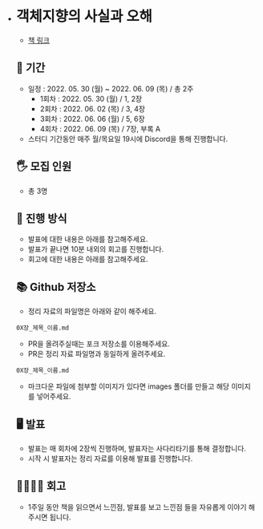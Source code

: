 - # 객체지향의 사실과 오해

  - [책 링크](http://www.yes24.com/Product/Goods/18249021)

  ## 📆 기간

  - 일정 : 2022. 05. 30 (월) ~ 2022. 06. 09 (목) / 총 2주
    - 1회차 : 2022. 05. 30 (월) / 1, 2장
    - 2회차 : 2022. 06. 02 (목) / 3, 4장
    - 3회차 : 2022. 06. 06 (월) / 5, 6장
    - 4회차 : 2022. 06. 09 (목) / 7장, 부록 A
  - 스터디 기간동안 매주 월/목요일 19시에 Discord을 통해 진행합니다.

  ## 🖐 모집 인원

  - 총 3명

  ## 📜 진행 방식

  - 발표에 대한 내용은 아래를 참고해주세요.
  - 발표가 끝나면 10분 내외의 회고를 진행합니다.
  - 회고에 대한 내용은 아래를 참고해주세요.

  ## 📚 Github 저장소

  - 정리 자료의 파일명은 아래와 같이 해주세요.

  ```
  0X장_제목_이름.md
  ```

  - PR을 올려주실때는 포크 저장소를 이용해주세요.
  - PR은 정리 자료 파일명과 동일하게 올려주세요.

  ```
  0X장_제목_이름.md
  ```

  - 마크다운 파일에 첨부할 이미지가 있다면 images 폴더를 만들고 해당 이미지를 넣어주세요.

  ## 🖥 발표

  - 발표는 매 회차에 2장씩 진행하며, 발표자는 사다리타기를 통해 결정합니다.
  - 시작 시 발표자는 정리 자료를 이용해 발표를 진행합니다.

  ## 👨‍👩‍👧‍👦 회고

  - 1주일 동안 책을 읽으면서 느낀점, 발표를 보고 느낀점 들을 자유롭게 이야기 해주시면 됩니다.
